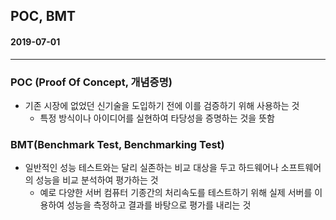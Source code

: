 ## POC, BMT

#### 2019-07-01

---

### POC (Proof Of Concept, 개념증명)

* 기존 시장에 없었던 신기술을 도입하기 전에 이를 검증하기 위해 사용하는 것
  * 특정 방식이나 아이디어를 실현하여 타당성을 증명하는 것을 뜻함

### BMT(Benchmark Test, Benchmarking Test)

* 일반적인 성능 테스트와는 달리 실존하는 비교 대상을 두고 하드웨어나 소프트웨어의 성능을 비교 분석하여 평가하는 것
  * 예로 다양한 서버 컴퓨터 기종간의 처리속도를 테스트하기 위해 실제 서버를 이용하여 성능을 측정하고 결과를 바탕으로 평가를 내리는 것
  